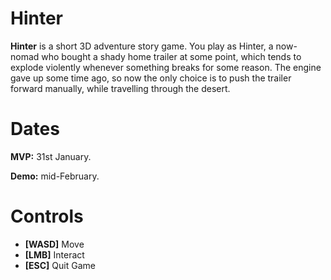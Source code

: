 # Hinter

**Hinter** is a short 3D adventure story game. You play as Hinter, a now-nomad who bought a shady home trailer at some point, which tends to explode violently whenever something breaks for some reason. The engine gave up some time ago, so now the only choice is to push the trailer forward manually, while travelling through the desert.

# Dates

**MVP:** 31st January.

**Demo:** mid-February.

# Controls
- **[WASD]** Move
- **[LMB]** Interact
- **[ESC]** Quit Game
